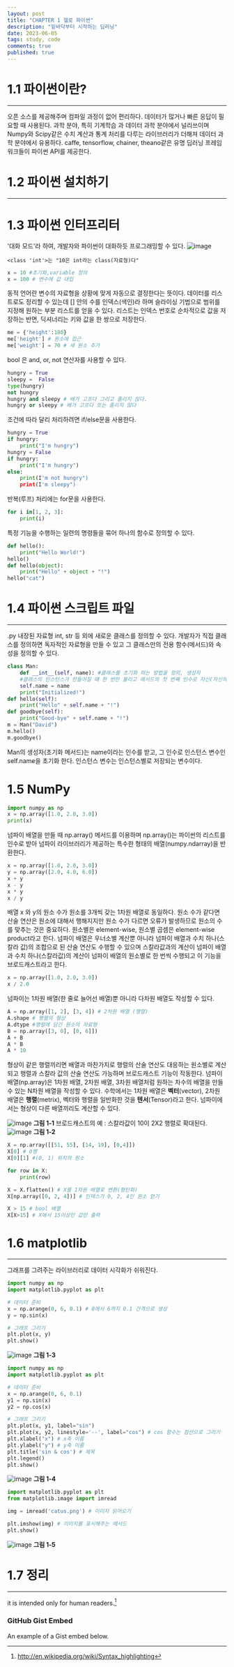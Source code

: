 ```yaml
---
layout: post
title: "CHAPTER 1 헬로 파이썬"
description: "밑바닥부터 시작하는 딥러닝"
date: 2023-06-05
tags: study, code
comments: true
published: true
---
```

# 1.1 파이썬이란?
---

오픈 소스를 제공해주며 컴파일 과정이 없어 편리하다. 데이터가 많거나 빠른 응답이 필요할 때 사용된다. 과학 분야, 특히 기계학습 과 데이터 과학 분야에서 널리쓰이며 Numpy와 Scipy같은 수치 계산과 통계 처리를 다루는 라이브러리가 더해져 데이터 과학 분야에서 유용하다. caffe, tensorflow, chainer, theano같은 유명 딥러닝 프레임워크들이 파이썬 API를 제공한다.

# 1.2 파이썬 설치하기
---
# 1.3 파이썬 인터프리터

'대화 모드'라 하여, 개발자와 파이썬이 대화하듯 프로그래밍할 수 있다.
![image](https://github.com/leexera/leexera.github.io/assets/122149118/de02c753-62df-41ab-9899-6ffaba53213d)

`<class 'int'>는 "10은 int라는 class(자료형)다"`

```python
x = 10 #초기화,variable 정의
x = 100 # 변수에 값 대입
```

동적 언어란 변수의 자료형을 상황에 맞게 자동으로 결정한다는 뜻이다.
데이터를 리스트로도 정리할 수 있는데 [] 안의 수를 인덱스(색인)라 하며 슬라이싱 기법으로 범위를 지정해 원하는 부분 리스트를 얻을 수 있다.
리스트는 인덱스 번호로 순차적으로 값을 저장하는 반면, 딕셔너리는 키와 값을 한 쌍으로 저장한다.

```python
me = {'height':180}
me['height'] # 원소에 접근
me['weight'] = 70 # 새 원소 추가
```

bool 은 and, or, not 연산자를 사용할 수 있다.

```python
hungry = True
sleepy =  False
type(hungry)
not hungry
hungry and sleepy # 배가 고프다 그리고 졸리지 않다.
hungry or sleepy # 배가 고프다 또는 졸리지 않다
```

조건에 따라 달리 처리하려면 if/else문을 사용한다.

```python
hungry = True
if hungry:
    print("I'm hungry")
hungry = False
if hungry:
    print("I'm hungry")
else:
    print(I'm not hungry")
    print(I'm sleepy")
```

반복(루프) 처리에는 for문을 사용한다.

```python
for i in[1, 2, 3]:
    print(i)
```

특정 기능을 수행하는 일련의 명령들을 묶어 하나의 함수로 정의할 수 있다.

```python
def hello():
    print("Hello World!")
hello()
def hello(object):
    print("Hello" + object + "!")
hello("cat")
```
# 1.4 파이썬 스크립트 파일
---
.py
내장된 자료형 int, str 등 외에 새로운 클래스를 정의할 수 있다.
개발자가 직접 클래스를 정의하면 독자적인 자료형을 만들 수 있고 그 클래스만의 전용 함수(메서드)와 속성을 정의할 수 있다.

```python
class Man:
    def __int__(self, name): #클래스를 초기화 하는 방법을 정의, 생성자
    #클래스의 인스턴스가 만들어질 떄 한 번만 불리고 메서드의 첫 번째 인수로 자신(자신의 인스턴스)을 나타내는 self를 명시적으로 쓰는 것이 특징
    self.name = name
    print("Initialized!")
def hello(self):
    print("Hello" + self.name + "!")
def goodbye(self):
    print("Good-bye" + self.name + "!")
m = Man("David")
m.hello()
m.goodbye()  
```

Man의 생성자(초기화 메서드)는 name이라는 인수를 받고, 그 인수로 인스턴스 변수인 self.name을 초기화 한다.
인스턴스 변수는 인스턴스별로 저장되는 변수이다.

# 1.5 NumPy

```python
import numpy as np
x = np.array([1.0, 2.0, 3.0])
print(x)
```

넘파이 배열을 만들 때 np.array() 메서드를 이용하며 np.array()는 파이썬의 리스트를 인수로 받아 넘파이 라이브러리가 제공하는 특수한 형태의 배열(numpy.ndarray)을 반환한다.

```python
x = np.array([1.0, 2.0, 3.0])
y = np.array([2.0, 4.0, 6.0])
x + y
x - y
x * y
x / y
```

배열 x 와 y의 원소 수가 원소를 3개씩 갖는 1차원 배열로 동일하다.
원소 수가 같다면 산술 연산은 원소에 대해서 행해지지만 원소 수가 다르면 오류가 발생하므로 원소의 수를 맞추는 것은 중요하다.
원소별은 element-wise, 원소별 곱셈은 element-wise product라고 한다.
넘파이 배열은 우너소별 계산뿐 아니라 넘파이 배열과 수치 하나(스칼라 값)의 조합으로 된 산술 연산도 수행할 수 있으며 스칼라값과의 계산이 넘파이 배열과 수치 하나(스칼라값)의 계산이 넘파이 배열의 원소별로 한 번씩 수행되고 이 기능을 브로드캐스트라고 한다.

```python
x = np.array([1.0, 2.0, 3.0])
x / 2.0
```

넘파이는 1차원 배열(한 줄로 늘어선 배열)뿐 아니라 다차원 배열도 작성할 수 있다.

```python
A = np.array([1, 2], [3, 4]) # 2차원 배열 (행렬)
A.shape # 행렬의 형상
A.dtype #행렬에 담긴 원소의 자료형
B = np.array([3, 0], [0, 6]])
A + B
A * B
A * 10
```

형상이 같은 행렬끼리면 배열과 마찬가지로 행렬의 산술 연산도 대응하는 원소별로 계산 되고 행렬과 스칼라 값의 산술 연산도 가능하며 브로드캐스트 기능이 작동한다.
넘파이 배열(np.array)은 1차원 배열, 2차원 배열, 3차원 배열처럼 원하는 차수의 배열을 만들 수 있는 N차원 배열을 작성할 수 있다.
수학에서는 1차원 배열은 <b>벡터</b>(vector), 2차원 배열은 <b>행렬</b>(metrix), 벡터와 행렬을 일반화한 것을 <b>텐서</b>(Tensor)라고 한다.
넘파이에서는 형상이 다른 배열끼리도 계산할 수 있다.

![image](https://github.com/leexera/leexera.github.io/assets/122149118/c8e928ab-e71b-4528-bf2a-3c58a81a8fa3)
<b>그림 1-1</b> 브로드캐스트의 예 : 스칼라값이 10이 2X2 행렬로 확대된다.
![image](https://github.com/leexera/leexera.github.io/assets/122149118/135fe043-30d1-4ee4-9b21-cdb3bb1e7031)
<b>그림 1-2</b>

```python
X = np.array([[51, 55], [14, 19], [0,4]])
X[0] # 0행
X[0][1] #(0, 1) 위치의 원소

for row in X:
    print(row)

X = X.flatten() # X를 1차원 배열로 변환(평탄화)
X[np.array([0, 2, 4])] # 인덱스가 0, 2, 4인 원소 얻기

X > 15 # bool 배열
X[X>15] # X에서 15이상인 값만 출력
```

# 1.6 matplotlib
---

그래프를 그려주는 라이브러리로 데이터 시각화가 쉬워진다.

```python
import numpy as np
import matplotlib.pyplot as plt

# 데이터 준비
x = np.arange(0, 6, 0.1) # 0에서 6까지 0.1 간격으로 생성
y = np.sin(x)

# 그래프 그리기
plt.plot(x, y)
plt.show()
```
![image](https://github.com/leexera/leexera.github.io/assets/122149118/13858d2d-611e-4a4f-85fc-83a810c0d84c)
<b>그림 1-3</b>

```python
import numpy as np
import matplotlib.pyplot as plt

# 데이터 준비
x = np.arange(0, 6, 0.1)
y1 = np.sin(x)
y2 = np.cos(x)

# 그래프 그리기
plt.plot(x, y1, label="sin")
plt.plot(x, y2, linestyle='--', label="cos") # cos 함수는 점선으로 그리기
plt.xlabel("x") # x축 이름
plt.ylabel("y") # y축 이름
plt.title('sin & cos') # 제목
plt.legend()
plt.show()
```
![image](https://github.com/leexera/leexera.github.io/assets/122149118/d8c4e63c-cbb0-49fb-be13-7ea8ba82c56b)
<b>그림 1-4</b>

```python
import matplotlib.pyplot as plt
from matplotlib.image import imread

img = imread('catus.png') # 이미지 읽어오기

plt.imshow(img) # 이미지를 표시해주는 메서드
plt.show()
```
![image](https://github.com/leexera/leexera.github.io/assets/122149118/d1032c9a-40c8-4da8-985b-938588ed05bc)
<b>그림 1-5</b>

# 1.7 정리
---

 it is intended only for human readers.[^1]

[^1]: <http://en.wikipedia.org/wiki/Syntax_highlighting>



### GitHub Gist Embed

An example of a Gist embed below.

<script src="https://gist.github.com/mmistakes/43a355923921d22cd993.js"></script>
